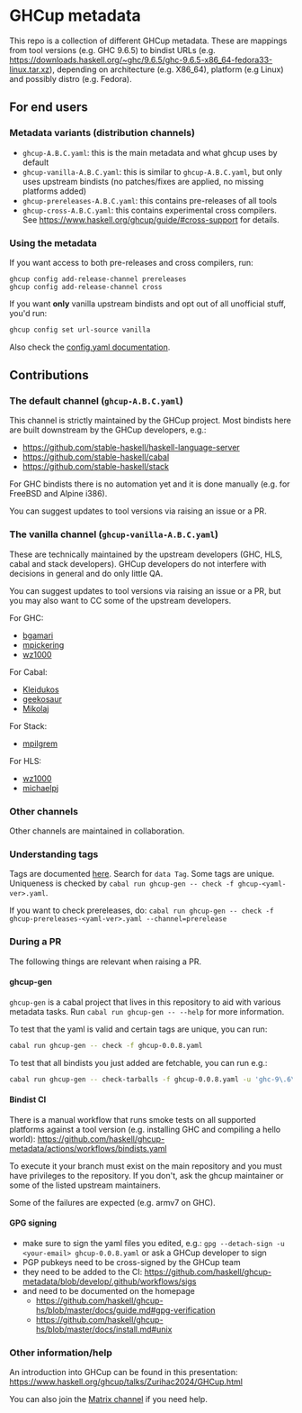 # GHCup metadata

This repo is a collection of different GHCup metadata. These are mappings from tool versions (e.g. GHC 9.6.5)
to bindist URLs (e.g. https://downloads.haskell.org/~ghc/9.6.5/ghc-9.6.5-x86_64-fedora33-linux.tar.xz), depending
on architecture (e.g. X86_64), platform (e.g Linux) and possibly distro (e.g. Fedora).

## For end users

### Metadata variants (distribution channels)

* `ghcup-A.B.C.yaml`: this is the main metadata and what ghcup uses by default
* `ghcup-vanilla-A.B.C.yaml`: this is similar to `ghcup-A.B.C.yaml`, but only uses upstream bindists (no patches/fixes are applied, no missing platforms added)
* `ghcup-prereleases-A.B.C.yaml`: this contains pre-releases of all tools
* `ghcup-cross-A.B.C.yaml`: this contains experimental cross compilers. See https://www.haskell.org/ghcup/guide/#cross-support for details.

### Using the metadata

If you want access to both pre-releases and cross compilers, run:

```
ghcup config add-release-channel prereleases
ghcup config add-release-channel cross
```

If you want **only** vanilla upstream bindists and opt out of all unofficial stuff, you'd run:

```sh
ghcup config set url-source vanilla
```

Also check the [config.yaml documentation](https://github.com/haskell/ghcup-hs/blob/master/data/config.yaml).

## Contributions

### The default channel (`ghcup-A.B.C.yaml`)

This channel is strictly maintained by the GHCup project.
Most bindists here are built downstream by the GHCup developers, e.g.:

* https://github.com/stable-haskell/haskell-language-server
* https://github.com/stable-haskell/cabal
* https://github.com/stable-haskell/stack

For GHC bindists there is no automation yet and it is done manually (e.g. for FreeBSD and Alpine i386).

You can suggest updates to tool versions via raising an issue or a PR.

### The vanilla channel (`ghcup-vanilla-A.B.C.yaml`)

These are technically maintained by the upstream developers (GHC, HLS, cabal and stack developers).
GHCup developers do not interfere with decisions in general and do only little QA.

You can suggest updates to tool versions via raising an issue or a PR, but you may also want to CC
some of the upstream developers.

For GHC:

- [bgamari](https://github.com/bgamari)
- [mpickering](https://github.com/mpickering)
- [wz1000](https://github.com/wz1000)

For Cabal:

- [Kleidukos](https://github.com/Kleidukos)
- [geekosaur](https://github.com/geekosaur)
- [Mikolaj](https://github.com/Mikolaj)

For Stack:

- [mpilgrem](https://github.com/mpilgrem)

For HLS:

- [wz1000](https://github.com/wz1000)
- [michaelpj](https://github.com/michaelpj)

### Other channels

Other channels are maintained in collaboration.

### Understanding tags

Tags are documented [here](https://github.com/haskell/ghcup-hs/blob/master/lib/GHCup/Types.hs). Search for `data Tag`.
Some tags are unique. Uniqueness is checked by `cabal run ghcup-gen -- check -f ghcup-<yaml-ver>.yaml`.

If you want to check prereleases, do: `cabal run ghcup-gen -- check -f ghcup-prereleases-<yaml-ver>.yaml --channel=prerelease`

### During a PR

The following things are relevant when raising a PR.

#### ghcup-gen

`ghcup-gen` is a cabal project that lives in this repository to aid with various metadata tasks.
Run `cabal run ghcup-gen -- --help` for more information.

To test that the yaml is valid and certain tags are unique, you can run:

```sh
cabal run ghcup-gen -- check -f ghcup-0.0.8.yaml
```

To test that all bindists you just added are fetchable, you can run e.g.:

```sh
cabal run ghcup-gen -- check-tarballs -f ghcup-0.0.8.yaml -u 'ghc-9\.6\.6'
```

#### Bindist CI

There is a manual workflow that runs smoke tests on all supported platforms against a tool version (e.g. installing GHC and compiling a
hello world): https://github.com/haskell/ghcup-metadata/actions/workflows/bindists.yaml

To execute it your branch must exist on the main repository and you must have privileges to the repository.
If you don't, ask the ghcup maintainer or some of the listed upstream maintainers.

Some of the failures are expected (e.g. armv7 on GHC).

#### GPG signing

- make sure to sign the yaml files you edited, e.g.: `gpg --detach-sign -u <your-email> ghcup-0.0.8.yaml` or ask a GHCup developer to sign
- PGP pubkeys need to be cross-signed by the GHCup team
- they need to be added to the CI: https://github.com/haskell/ghcup-metadata/blob/develop/.github/workflows/sigs
- and need to be documented on the homepage
  * https://github.com/haskell/ghcup-hs/blob/master/docs/guide.md#gpg-verification
  * https://github.com/haskell/ghcup-hs/blob/master/docs/install.md#unix

### Other information/help

An introduction into GHCup can be found in this presentation: https://www.haskell.org/ghcup/talks/Zurihac2024/GHCup.html

You can also join the [Matrix channel](https://matrix.to/#/#ghcup:matrix.org) if you need help.

